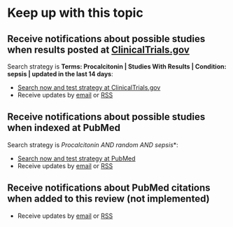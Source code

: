 Keep up with this topic
=========================

Receive notifications about possible studies when results posted at [ClinicalTrials.gov](http://clinicaltrials.gov)
-------------------------
Search strategy is **Terms: Procalcitonin | Studies With Results | Condition: sepsis | updated in the last 14 days**:

* [Search now and test strategy at ClinicalTrials.gov](https://clinicaltrials.gov/ct2/results?term=Procalcitonin+random*&rslt=With&cond=sepsis&sel_rss=mod14)
* Receive updates by [email](https://feedburner.google.com/fb/a/mailverify?uri=ClinicaltrialsgovProcalcitoninSepsisNewUpdates&amp;loc=en_US) or [RSS](http://feeds.feedburner.com/ClinicaltrialsgovProcalcitoninSepsisNewUpdates)

Receive notifications about possible studies when indexed at PubMed
-------------------------
Search strategy is **Procalcitonin AND random* AND sepsis**:

* [Search now and test strategy at PubMed](http://www.ncbi.nlm.nih.gov/pubmed?cmd=Search&term=Procalcitonin%20AND%20random*%20AND%20sepsis)
* Receive updates by [email](https://feedburner.google.com/fb/a/mailverify?uri=PubmedProcalcitonin-sepsis&amp;loc=en_US) or [RSS](http://feeds.feedburner.com/PubmedProcalcitonin-sepsis)

Receive notifications about PubMed citations when added to this review (not implemented)
-------------------------
* Receive updates by [email](https://feedburner.google.com/fb/a/mailverify?uri=openMetaAnalysis-ProcalcitoninForsepsis) or [RSS](http://paid.feed43.com/procalcitoninsepsis.xml)
